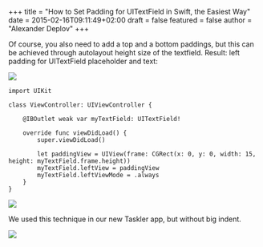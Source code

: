 +++
title = "How to Set Padding for UITextField in Swift, the Easiest Way"
date = 2015-02-16T09:11:49+02:00
draft = false
featured = false
author = "Alexander Deplov"
+++

Of course, you also need to add a top and a bottom paddings, but this can be achieved through autolayout height size of the textfield. Result: left padding for UITextField placeholder and text:

![](images/1.jpg)

```
import UIKit

class ViewController: UIViewController {

    @IBOutlet weak var myTextField: UITextField!

    override func viewDidLoad() {
        super.viewDidLoad()

        let paddingView = UIView(frame: CGRect(x: 0, y: 0, width: 15, height: myTextField.frame.height))
        myTextField.leftView = paddingView
        myTextField.leftViewMode = .always 
    }
}

```

![](images/2.jpg)

We used this technique in our new Taskler app, but without big indent.

![](images/3.jpg)